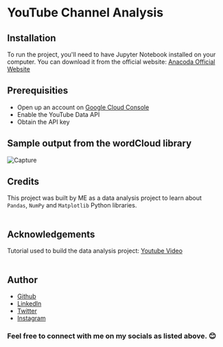 # YouTube Channel Analysis

## Installation<br>
To run the project, you'll need to have Jupyter Notebook installed on your computer. You can download it from the official website: [Anacoda Official Website](https://www.anaconda.com/download)<br>

## Prerequisities
- Open up an account on [Google Cloud Console](https://console.cloud.google.com/)
- Enable the YouTube Data API
- Obtain the API key

## Sample output from the wordCloud library
![Capture](https://github.com/Klaus-in-Tech/youtube-channel-analysis/assets/31986394/86da1d7d-c22f-4b6e-9c95-a07c78a4c9d6)


## Credits<br>
This project was built by ME as a data analysis project to learn about `Pandas`, `NumPy` and `Matplotlib` Python libraries.<br><br>

## Acknowledgements<br>
Tutorial used to build the data analysis project: [Youtube Video](https://www.youtube.com/watch?v=D56_Cx36oGY)<br><br>

## Author
- [Github](https://github.com/Klaus-in-Tech)
- [LinkedIn](https://www.linkedin.com/in/kakoozaallanklaus/)
- [Twitter](https://twitter.com/Klaus_in_Tech)
- [Instagram](https://instagram.com/klaus_allan_?igshid=ZDdkNTZiNTM=)

### Feel free to connect with me on my socials as listed above. 😊
